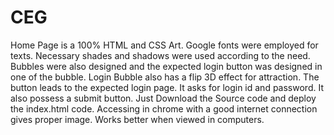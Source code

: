 # CEG
Home Page is a 100% HTML and CSS Art.
Google fonts were employed for texts.
Necessary shades and shadows were used according to the need.
Bubbles were also designed and the expected login button was designed in one of the bubble.
Login Bubble also has a flip 3D effect for attraction.
The button leads to the expected login page.
It asks for login id and password.
It also possess a submit button. 
Just Download the Source code and deploy the index.html code.
Accessing in chrome with a good internet connection  gives proper image.
Works better when viewed in computers.
